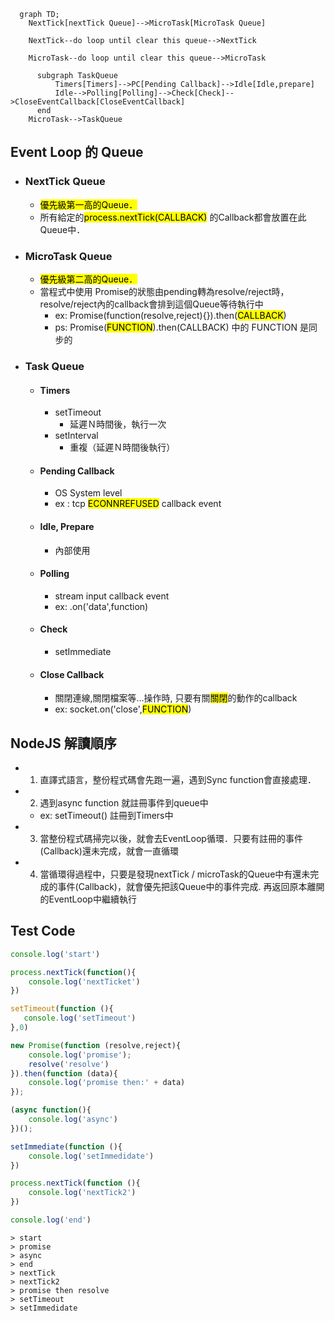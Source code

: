 
```mermaid
  graph TD;
    NextTick[nextTick Queue]-->MicroTask[MicroTask Queue]

    NextTick--do loop until clear this queue-->NextTick

    MicroTask--do loop until clear this queue-->MicroTask
    
      subgraph TaskQueue
          Timers[Timers]-->PC[Pending Callback]-->Idle[Idle,prepare]
          Idle-->Polling[Polling]-->Check[Check]-->CloseEventCallback[CloseEventCallback]
      end
    MicroTask-->TaskQueue
```

## Event Loop 的 Queue

- ### NextTick Queue
  - <mark>優先級第一高的Queue．</mark>
  - 所有給定的<mark>process.nextTick(CALLBACK)</mark> 的Callback都會放置在此Queue中．
- ### MicroTask Queue
  - <mark>優先級第二高的Queue．</mark>
  - 當程式中使用 Promise的狀態由pending轉為resolve/reject時，resolve/reject內的callback會排到這個Queue等待執行中
    - ex: Promise(function(resolve,reject){}).then(<mark>CALLBACK</mark>)
    - ps: Promise(<mark>FUNCTION</mark>).then(CALLBACK) 中的 FUNCTION 是同步的
- ### Task Queue
  - #### Timers
    - setTimeout 
      - 延遲Ｎ時間後，執行一次
    - setInterval
      - 重複（延遲Ｎ時間後執行）
  - #### Pending Callback
    - OS System level
    - ex : tcp <mark>ECONNREFUSED</mark> callback event
  - #### Idle, Prepare
    - 內部使用
  - #### Polling
    - stream input callback event
    - ex: .on('data',function)
  - #### Check
    - setImmediate
  - #### Close Callback
    - 關閉連線,關閉檔案等...操作時, 只要有關<mark>關閉</mark>的動作的callback
    - ex: socket.on('close',<mark>FUNCTION</mark>)

## NodeJS 解讀順序
- 1. 直譯式語言，整份程式碼會先跑一遍，遇到Sync function會直接處理．
- 2. 遇到async function 就註冊事件到queue中
  - ex: setTimeout() 註冊到Timers中
- 3. 當整份程式碼掃完以後，就會去EventLoop循環．只要有註冊的事件(Callback)還未完成，就會一直循環
- 4. 當循環得過程中，只要是發現nextTick / microTask的Queue中有還未完成的事件(Callback)，就會優先把該Queue中的事件完成. 再返回原本離開的EventLoop中繼續執行

## Test Code
```javascript
console.log('start')

process.nextTick(function(){
    console.log('nextTicket')
})

setTimeout(function (){
   console.log('setTimeout') 
},0)

new Promise(function (resolve,reject){
    console.log('promise');
    resolve('resolve')
}).then(function (data){
    console.log('promise then:' + data)
});

(async function(){
    console.log('async')
})();

setImmediate(function (){
    console.log('setImmedidate')
})

process.nextTick(function (){
    console.log('nextTick2')
})

console.log('end')
```

```
> start
> promise
> async
> end
> nextTick
> nextTick2
> promise then resolve
> setTimeout
> setImmedidate
```
